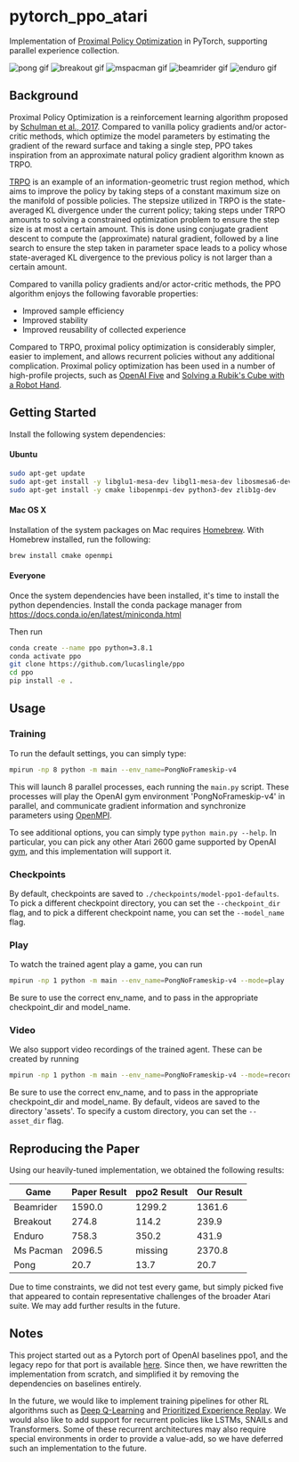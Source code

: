 # pytorch_ppo_atari

Implementation of [Proximal Policy Optimization](https://arxiv.org/abs/1707.06347) in PyTorch, supporting parallel experience collection. 

![pong gif](assets/model-ppo1-defaults/pong.gif)
![breakout gif](assets/breakout-ppo-paper-defaults/breakout.gif)
![mspacman gif](assets/mspacman-ppo-paper-defaults/mspacman.gif)
![beamrider gif](assets/beamrider-ppo-paper-defaults/beamrider.gif)
![enduro gif](assets/enduro-ppo-paper-defaults/enduro.gif)

## Background

Proximal Policy Optimization is a reinforcement learning algorithm proposed 
by [Schulman et al., 2017](https://arxiv.org/abs/1707.06347). Compared to vanilla policy gradients 
and/or actor-critic methods, which optimize the model parameters by estimating the gradient of the reward surface
and taking a single step, PPO takes inspiration from an approximate natural policy gradient algorithm known as TRPO.

[TRPO](https://arxiv.org/abs/1502.05477) is an example of an information-geometric trust region method, 
which aims to improve the policy by taking steps of a constant maximum size on the manifold of possible policies.
The stepsize utilized in TRPO is the state-averaged KL divergence under the current policy; taking steps 
under TRPO amounts to solving a constrained optimization problem to ensure the step size is at most a certain amount. 
This is done using conjugate gradient descent to compute the (approximate) natural gradient, followed by a line search 
to ensure the step taken in parameter space leads to a policy whose state-averaged KL divergence to the previous policy 
is not larger than a certain amount. 

Compared to vanilla policy gradients and/or actor-critic methods, the PPO algorithm enjoys the following favorable 
properties:
- Improved sample efficiency
- Improved stability
- Improved reusability of collected experience

Compared to TRPO, proximal policy optimization is considerably simpler, easier to implement, and allows recurrent 
policies without any additional complication. Proximal policy optimization has been used in a number of high-profile 
projects, such as [OpenAI Five](https://arxiv.org/abs/1912.06680) and [Solving a Rubik's Cube with a Robot Hand](https://arxiv.org/abs/1910.07113). 

## Getting Started

Install the following system dependencies:
#### Ubuntu     
```bash
sudo apt-get update
sudo apt-get install -y libglu1-mesa-dev libgl1-mesa-dev libosmesa6-dev xvfb ffmpeg curl patchelf libglfw3 libglfw3-dev cmake zlib1g zlib1g-dev swig
sudo apt-get install -y cmake libopenmpi-dev python3-dev zlib1g-dev
```

#### Mac OS X
Installation of the system packages on Mac requires [Homebrew](https://brew.sh). With Homebrew installed, run the following:
```bash
brew install cmake openmpi
```

#### Everyone
Once the system dependencies have been installed, it's time to install the python dependencies. 
Install the conda package manager from https://docs.conda.io/en/latest/miniconda.html

Then run
```bash
conda create --name ppo python=3.8.1
conda activate ppo
git clone https://github.com/lucaslingle/ppo
cd ppo
pip install -e .
```

## Usage

### Training
To run the default settings, you can simply type:
```bash
mpirun -np 8 python -m main --env_name=PongNoFrameskip-v4
```

This will launch 8 parallel processes, each running the ```main.py``` script. 
These processes will play the OpenAI gym environment 'PongNoFrameskip-v4' in parallel, 
and communicate gradient information and synchronize parameters using [OpenMPI](https://www.open-mpi.org/).

To see additional options, you can simply type ```python main.py --help```. In particular, 
you can pick any other Atari 2600 game supported by OpenAI [gym](https://github.com/openai/gym), 
and this implementation will support it. 

### Checkpoints
By default, checkpoints are saved to ```./checkpoints/model-ppo1-defaults```. To pick a different checkpoint directory, 
you can set the ```--checkpoint_dir``` flag, and to pick a different checkpoint name, you can set the 
```--model_name``` flag.

### Play
To watch the trained agent play a game, you can run
```bash
mpirun -np 1 python -m main --env_name=PongNoFrameskip-v4 --mode=play
```
Be sure to use the correct env_name, and to pass in the appropriate checkpoint_dir and model_name.

### Video
We also support video recordings of the trained agent. These can be created by running
```bash
mpirun -np 1 python -m main --env_name=PongNoFrameskip-v4 --mode=record
```
Be sure to use the correct env_name, and to pass in the appropriate checkpoint_dir and model_name.
By default, videos are saved to the directory 'assets'. To specify a custom directory, you can set the 
```--asset_dir``` flag.

## Reproducing the Paper  

Using our heavily-tuned implementation, we obtained the following results:

| Game          | Paper Result  | ppo2 Result | Our Result   |
| ------------- | ------------- | ----------- | ------------ |
| Beamrider     |       1590.0  |     1299.2  |      1361.6  |
| Breakout      |        274.8  |      114.2  |       239.9  |
| Enduro        |        758.3  |      350.2  |       431.9  |
| Ms Pacman     |       2096.5  |    missing  |      2370.8  |
| Pong          |         20.7  |       13.7  |        20.7  |

Due to time constraints, we did not test every game, but simply picked five that appeared to contain representative challenges of the broader Atari suite. 
We may add further results in the future. 

## Notes
This project started out as a Pytorch port of OpenAI baselines ppo1, and the legacy repo for that port is 
available [here](https://github.com/lucaslingle/ppo1). Since then, we have rewritten the implementation 
from scratch, and simplified it by removing the dependencies on baselines entirely.

In the future, we would like to implement training pipelines for other RL algorithms such as 
[Deep Q-Learning](https://storage.googleapis.com/deepmind-media/dqn/DQNNaturePaper.pdf) 
and [Prioritized Experience Replay](https://arxiv.org/abs/1511.05952).
We would also like to add support for recurrent policies like LSTMs, SNAILs and Transformers. 
Some of these recurrent architectures may also require special environments in order to provide a value-add, 
so we have deferred such an implementation to the future. 

